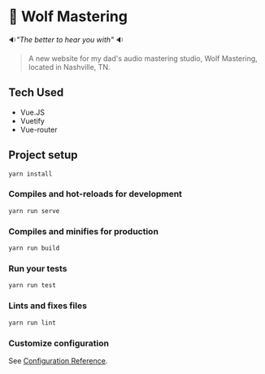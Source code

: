 # :wolf: Wolf Mastering

:sound:_"The better to hear you with"_ :sound:

> A new website for my dad's audio mastering studio, Wolf Mastering, located in Nashville, TN.

## Tech Used

- Vue.JS
- Vuetify
- Vue-router

## Project setup

```
yarn install
```

### Compiles and hot-reloads for development

```
yarn run serve
```

### Compiles and minifies for production

```
yarn run build
```

### Run your tests

```
yarn run test
```

### Lints and fixes files

```
yarn run lint
```

### Customize configuration

See [Configuration Reference](https://cli.vuejs.org/config/).
